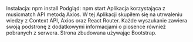 Instalacja: npm install
Podgląd: npm start
Aplikacja korzystająca z musicmatch API metodą Axios. W tej Aplikacji skupiłem się na utrwaleniu wiedzy z Context API, Axios oraz React Router. Każde wyszukanie zawiera swoją podstronę z dodatkowymi informacjami o piosence również pobranych z serwera. Strona zbudowana używając Bootstrap.
